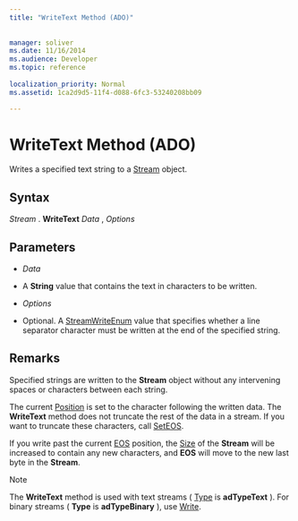 ```yaml
---
title: "WriteText Method (ADO)"
 
 
manager: soliver
ms.date: 11/16/2014
ms.audience: Developer
ms.topic: reference
  
localization_priority: Normal
ms.assetid: 1ca2d9d5-11f4-d088-6fc3-53240208bb09

---
```


# WriteText Method (ADO)

Writes a specified text string to a [Stream](stream-object-ado.md) object. 
  
## Syntax

 *Stream*  . **WriteText** *Data*  ,  *Options* 
  
## Parameters

-  *Data* 
    
- A **String** value that contains the text in characters to be written. 
    
-  *Options* 
    
- Optional. A [StreamWriteEnum](streamwriteenum.md) value that specifies whether a line separator character must be written at the end of the specified string. 
    
## Remarks

Specified strings are written to the **Stream** object without any intervening spaces or characters between each string. 
  
The current [Position](position-property-ado.md) is set to the character following the written data. The **WriteText** method does not truncate the rest of the data in a stream. If you want to truncate these characters, call [SetEOS](seteos-method-ado.md).
  
If you write past the current [EOS](eos-property-ado.md) position, the [Size](http://msdn.microsoft.com/library/deb84313-36d1-fa49-e4cd-daecab96f343%28Office.15%29.aspx) of the **Stream** will be increased to contain any new characters, and **EOS** will move to the new last byte in the **Stream**. 
  
> [!NOTE]
> The **WriteText** method is used with text streams ( [Type](type-property-ado-stream.md) is **adTypeText** ). For binary streams ( **Type** is **adTypeBinary** ), use [Write](write-method-ado.md). 
  

